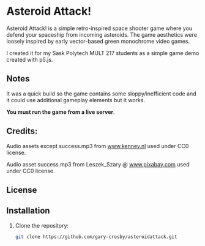 # Asteroid Attack!

Asteroid Attack! is a simple retro-inspired space shooter game where you defend your spaceship from incoming asteroids. The game aesthetics were loosely inspired by early vector-based green monochrome video games.

I created it for my Sask Polytech MULT 217 students as a simple game demo created with p5.js.

## Notes

It was a quick build so the game contains some sloppy/inefficient code and it could use additional gameplay elements but it works.

**You must run the game from a live server**.


## Credits:

Audio assets except success.mp3 from www.kenney.nl used under CC0 license.

Audio asset success.mp3 from Leszek_Szary @ www.pixabay.com used under CC0 license.

## License




## Installation
1. Clone the repository:
   ```bash
   git clone https://github.com/gary-crosby/asteroidattack.git
   
